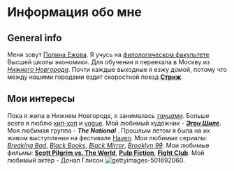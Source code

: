 # Информация обо мне 
## General info
Меня зовут [Полина Ежова](https://vk.com/ezidze). Я учусь на [филологическом факультете](https://philology.hse.ru) Высшей школы экономики.
Для обучения я переехала в Москву из [*Нижнего Новгорода*](https://ru.wikipedia.org/wiki/Нижний_Новгород).
Почти каждые выходные я езжу домой, потому что между нашими городами ездит скоростной поезд [**Стриж**](http://poezd-strizh.ru). 
## Мои интересы
Пока я жила в Нижнем Новгороде, я занималась [*танцами*](http://d4unn.ru). Больше всего я люблю [хип-хоп](https://www.youtube.com/watch?v=Kl5B6MBAntI) и [vogue](https://vk.com/videos41550556?z=video41550556_171420892%2Fpl_41550556_-2). Мой любимый художник - [***Эгон Шиле***](https://ru.wikipedia.org/wiki/Шиле,_Эгон). Моя любимая группа - ***The National*** 
. 
Прошлым летом я была на их живом выступлении на фестивале [Haven](http://www.havenkbh.dk/en/).
Мои любимые сериалы: [*Breaking Bad*](http://www.esquire.com/entertainment/tv/a15063971/breaking-bad-cast-interview/), [*Black Books*](https://en.wikipedia.org/wiki/Black_Books), [*Black Mirror*](https://www.netflix.com/ru/title/70264888), [*Brooklyn 99*](http://www.brooklyn99.net). 
Мои любимые фильмы: [**Scott Pilgrim vs. The World**](http://www.imdb.com/title/tt0446029/), [**Pulp Fiction**](http://www.imdb.com/title/tt0110912/), [**Fight Club**](http://www.imdb.com/title/tt0137523/). Мой любимый актер - Донал Глисон ![gettyimages-501692060](https://user-images.githubusercontent.com/35366952/35472142-8f384914-037a-11e8-9433-9d7a0e284feb.jpg).

